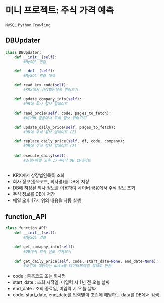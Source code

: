 # 미니 프로젝트: 주식 가격 예측

`MySQL` `Python` `Crawling`



## DBUpdater

``` python
class DBUpdater:
    def __init__(self): 
    	#MySQL 연결
        
    def __del__(self): 
        #MySQL 연결 해제
        
    def read_krx_code(self): 
        #KRX에서 상장법인목록 읽어오기
        
    def update_company_info(self): 
        #DB에 회사 정보 업데이트
       
    def read_prcie(self, code, pages_to_fetch): 
        #네이버 금융에서 주식 정보 읽어오기
        
    def update_daily_price(self, pages_to_fetch):
        #DB에 주식 정보 업데이트 (2)
        
    def replace_daily_price(self, df, code, company):
        #DB에 주식 정보 업데이트 (2)
        
    def execute_daily(self):
        #실행/매일 오후 17시마다 DB 업데이트
        
```

- KRX에서 상장법인목록 조회 
- 회사 정보(종목코드, 회사명)를 DB에 저장
- DB에 저장된 회사 정보를 이용하여 네이버 금융에서 주식 정보 조회
- 주식 정보를 DB에 저장
- 매일 오후 17시 위의 내용을 자동 실행



## function_API

```python
class function_API:
    def __init__(self):
        #MySQL 연결
        
    def get_comapny_info(self):
        #DB에서 회사 정보 가져오기
        
    def get_daily_price(self, code, start_date=None, end_date=None):
        #조건에 해당하는 data를 데이터프레임 형태로 반환
```

- code : 종목코드 또는 회사명
- start_date : 조회 시작일, 미입력 시 1년 전 오늘 날짜
- end_date : 조회 종료일, 미입력 시 오늘 날짜
- code, start_date, end_date를 입력받아 조건에 해당하는 data를 DB에서 검색
